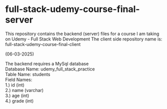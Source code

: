 # full-stack-udemy-course-final-server
This repository contains the backend (server) files for a course I am taking on Udemy - Full Stack Web Development
The client side repository name is: full-stack-udemy-course-final-client   

(06-03-2025)

The backend requires a MySql database  
Database Name: udemy_full_stack_practice  
Table Name: students  
Field Names:  
1.) id (int)  
2.) name (varchar)  
3.) age (int)  
4.) grade (int)  
